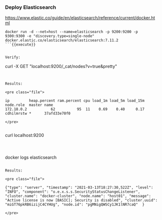 
### Deploy Elasticsearch

https://www.elastic.co/guide/en/elasticsearch/reference/current/docker.html


```
docker run -d --net=host --name=elasticsearch -p 9200:9200 -p 9300:9300 -e "discovery.type=single-node" docker.elastic.co/elasticsearch/elasticsearch:7.11.2
```{{execute}}


Verify:
```
curl -X GET "localhost:9200/_cat/nodes?v=true&pretty"
```{{execute}}


Results:

<pre class="file">

ip         heap.percent ram.percent cpu load_1m load_5m load_15m node.role  master name
172.18.0.2           62          95  11    0.69    0.40     0.17 cdhilmrstw *      37afd33e70f0

</pre>


```
curl localhost:9200
```{{execute}}



```
docker logs elasticsearch
```{{execute}}

Results:

<pre class="file">

{"type": "server", "timestamp": "2021-03-13T18:27:30,522Z", "level": "INFO", "component": "o.e.x.s.s.SecurityStatusChangeListener", "cluster.name": "docker-cluster", "node.name": "host01", "message": "Active license is now [BASIC]; Security is disabled", "cluster.uuid": "miGT76pkRB6izijC4CYHUg", "node.id": "pgMNigQWSCy1JK1lNR7caQ"  }

</pre>
